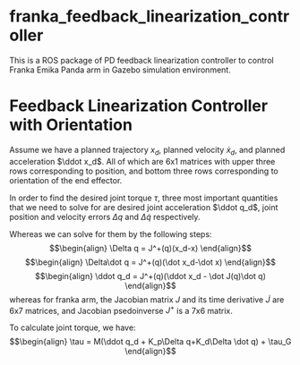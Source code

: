 # franka_feedback_linearization_controller
This is a ROS package of PD feedback linearization controller to control Franka Emika Panda arm in Gazebo simulation environment.
# Feedback Linearization Controller with Orientation 
Assume we have a planned trajectory $x_d$, planned velocity $\dot x_d$, and planned acceleration $\ddot x_d$. All of which are 6x1 matrices with upper three rows corresponding to position, and bottom three rows corresponding to orientation of the end effector. 

In order to find the desired joint torque $\tau$, three most important quantities that we need to solve for are desired joint acceleration $\ddot q_d$, joint position and velocity errors $\Delta q$ and $\Delta\dot q$  respectively. 

Whereas we can solve for them by the following steps: 
$$\begin{align}
    \Delta q = J^+(q)(x_d-x)
\end{align}$$
$$\begin{align}
    \Delta\dot q = J^+(q)(\dot x_d-\dot x)
\end{align}$$
$$\begin{align}
    \ddot q_d = J^+(q)(\ddot x_d - \dot J(q)\dot q) 
\end{align}$$
whereas for franka arm, the Jacobian matrix $J$ and its time derivative $\dot J$ are 6x7 matrices, and Jacobian psedoinverse $J^+$ is a 7x6 matrix. 

To calculate joint torque, we have: 
$$\begin{align}
    \tau = M(\ddot q_d + K_p\Delta q+K_d\Delta \dot q) + \tau_G
\end{align}$$